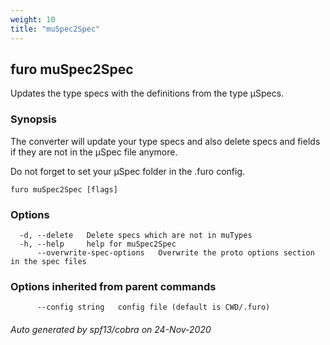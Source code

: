 ```yaml
---
weight: 10
title: "muSpec2Spec"
---
```


## furo muSpec2Spec

Updates the type specs with the definitions from the type µSpecs.

### Synopsis

The converter will update your type specs and also delete specs and fields if they are not in the µSpec file anymore.

Do not forget to set your µSpec folder in the .furo config.

```
furo muSpec2Spec [flags]
```

### Options

```
  -d, --delete   Delete specs which are not in muTypes
  -h, --help     help for muSpec2Spec
      --overwrite-spec-options   Overwrite the proto options section in the spec files
```

### Options inherited from parent commands

```
      --config string   config file (default is CWD/.furo)
```



###### Auto generated by spf13/cobra on 24-Nov-2020

